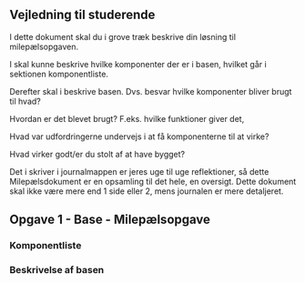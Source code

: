 ## Vejledning til studerende

I dette dokument skal du i grove træk beskrive din løsning til milepælsopgaven.

I skal kunne beskrive hvilke komponenter der er i basen, hvilket går i sektionen komponentliste.

Derefter skal i beskrive basen. Dvs. besvar hvilke komponenter bliver brugt til hvad? 

Hvordan er det blevet brugt? F.eks. hvilke funktioner giver det,

Hvad var udfordringerne undervejs i at få komponenterne til at virke?

Hvad virker godt/er du stolt af at have bygget?

Det i skriver i journalmappen er jeres uge til uge reflektioner, så dette Milepælsdokument er en opsamling til det hele, en oversigt. Dette dokument skal ikke være mere end 1 side eller 2, mens journalen er mere detaljeret.

## Opgave 1 - Base - Milepælsopgave

### Komponentliste

### Beskrivelse af basen    